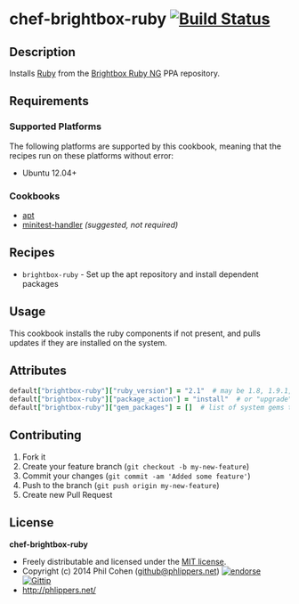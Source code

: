 # chef-brightbox-ruby  [![Build Status](http://img.shields.io/travis-ci/phlipper/chef-brightbox-ruby.png)](https://travis-ci.org/phlipper/chef-brightbox-ruby)

## Description

Installs [Ruby](https://www.ruby-lang.org) from the [Brightbox Ruby NG](https://launchpad.net/~brightbox/+archive/ruby-ng) PPA repository.


## Requirements

### Supported Platforms

The following platforms are supported by this cookbook, meaning that the recipes run on these platforms without error:

* Ubuntu 12.04+

### Cookbooks

* [apt](http://community.opscode.com/cookbooks/apt)
* [minitest-handler](http://community.opscode.com/cookbooks/minitest-handler) _(suggested, not required)_


## Recipes

* `brightbox-ruby` - Set up the apt repository and install dependent packages

## Usage

This cookbook installs the ruby components if not present, and pulls updates if they are installed on the system.


## Attributes

```ruby
default["brightbox-ruby"]["ruby_version"] = "2.1"  # may be 1.8, 1.9.1, 2.0, 2.1
default["brightbox-ruby"]["package_action"] = "install"  # or "upgrade"
default["brightbox-ruby"]["gem_packages"] = []  # list of system gems to install
```


## Contributing

1. Fork it
2. Create your feature branch (`git checkout -b my-new-feature`)
3. Commit your changes (`git commit -am 'Added some feature'`)
4. Push to the branch (`git push origin my-new-feature`)
5. Create new Pull Request


## License

**chef-brightbox-ruby**

* Freely distributable and licensed under the [MIT license](http://phlipper.mit-license.org/2014/license.html).
* Copyright (c) 2014 Phil Cohen (github@phlippers.net) [![endorse](http://api.coderwall.com/phlipper/endorsecount.png)](http://coderwall.com/phlipper)  [![Gittip](http://img.shields.io/gittip/phlipper.png)](https://www.gittip.com/phlipper/)
* http://phlippers.net/
